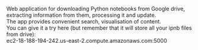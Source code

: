 Web application for downloading Python notebooks from Google drive,
extracting information from them, processing it and update. \
The app provides convenient search, visualisation of content. \
You can give it a try here (but remember that it will store all your ipnb files from drive):  
ec2-18-188-194-242.us-east-2.compute.amazonaws.com:5000 
